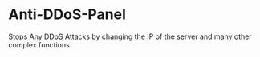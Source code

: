# Anti-DDoS-Panel
Stops Any DDoS Attacks by changing the IP of the server and many other complex functions.
